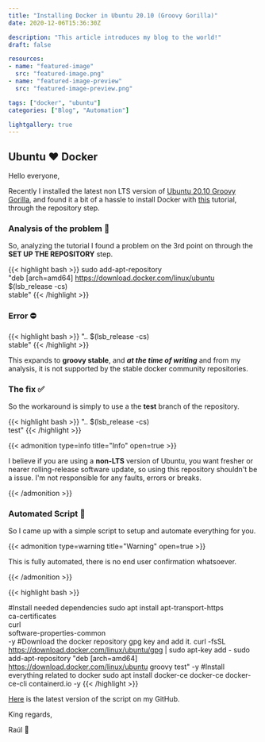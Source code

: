 ```yaml
---
title: "Installing Docker in Ubuntu 20.10 (Groovy Gorilla)"
date: 2020-12-06T15:36:30Z

description: "This article introduces my blog to the world!"
draft: false

resources:
- name: "featured-image"
  src: "featured-image.png"
- name: "featured-image-preview"
  src: "featured-image-preview.png"

tags: ["docker", "ubuntu"]
categories: ["Blog", "Automation"]

lightgallery: true
---
```


## Ubuntu ❤️ Docker
Hello everyone,

Recently I installed the latest non LTS version of [Ubuntu 20.10 Groovy Gorilla](https://releases.ubuntu.com/20.10/), and found it a bit of a hassle to install Docker with [this](https://docs.docker.com/engine/install/ubuntu/) tutorial, through the repository step.

<!--more-->


### Analysis of the problem 🔎
So, analyzing the tutorial I found a problem on the 3rd point on through the **SET UP THE REPOSITORY** step.

{{< highlight bash >}}
sudo add-apt-repository \
   "deb [arch=amd64] https://download.docker.com/linux/ubuntu \
   $(lsb_release -cs) \
   stable"
{{< /highlight >}}

### Error ⛔

{{< highlight bash >}}
    "..
    $(lsb_release -cs) \
    stable"
{{< /highlight >}}

This expands to **groovy stable**, and ___at the time of writing___ and from my analysis, it is not supported by the stable docker community repositories.

### The fix ✅

So the workaround is simply to use a the **test** branch of the repository. 

{{< highlight bash >}}
    "..
    $(lsb_release -cs) \
    test"
{{< /highlight >}}


{{< admonition type=info title="Info" open=true >}}

I believe if you are using a **non-LTS** version of Ubuntu, you want fresher or nearer rolling-release software update, so using this repository shouldn't be a issue. I'm not responsible for any faults, errors or breaks.

{{< /admonition >}}

### Automated Script 🔨
So I came up with a simple script to setup and automate everything for you.

{{< admonition type=warning title="Warning" open=true >}}

This is fully automated, there is no end user confirmation whatsoever.

{{< /admonition >}}


{{< highlight bash >}}

#Install needed dependencies
sudo apt install apt-transport-https \
         ca-certificates \
         curl \
         software-properties-common \
         -y 
#Download the docker repository gpg key and add it.
curl -fsSL https://download.docker.com/linux/ubuntu/gpg | sudo apt-key add -
sudo add-apt-repository "deb [arch=amd64] https://download.docker.com/linux/ubuntu groovy test" -y
#Install everything related to docker
sudo apt install docker-ce docker-ce docker-ce-cli containerd.io -y
{{< /highlight >}}


[Here](https://github.com/raulcorreia7/scripts/blob/master/ubuntu/install-docker.sh) is the latest version of the script on my GitHub.

King regards,

Raúl 🐧
